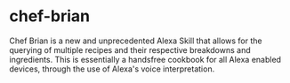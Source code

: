 # chef-brian
Chef Brian is a new and unprecedented Alexa Skill that allows for the querying of multiple recipes and their respective breakdowns and ingredients. This is essentially a handsfree cookbook for all Alexa enabled devices, through the use of Alexa's voice interpretation.

